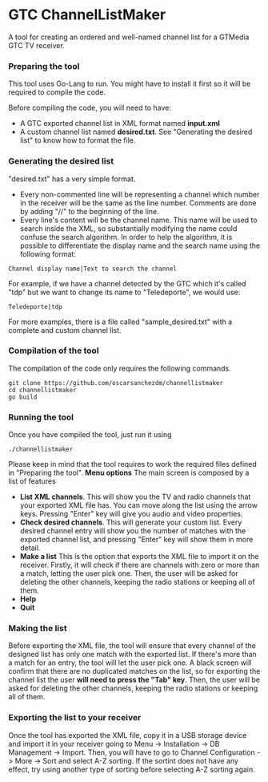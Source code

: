 # GTC ChannelListMaker

A tool for creating an ordered and well-named channel list for a GTMedia GTC TV receiver.

### Preparing the tool

This tool uses Go-Lang to run. You might have to install it first so it will be required to compile the code.

Before compiling the code, you will need to have:
* A GTC exported channel list in XML format named **input.xml**
* A custom channel list named **desired.txt**. See "Generating the desired list" to know how to format the file.

### Generating the desired list

"desired.txt" has a very simple format.
* Every non-commented line will be representing a channel which number in the receiver will be the same as the line number. Comments are done by adding "//" to the beginning of the line.
* Every line's content will be the channel name. This name will be used to search inside the XML, so substantially modifying the name could confuse the search algorithm. In order to help the algorithm, it is possible to differentiate the display name and the search name using the following format:

```
Channel display name|Text to search the channel
```
For example, if we have a channel detected by the GTC which it's called "tdp" but we want to change its name to "Teledeporte", we would use:
```
Teledeporte|tdp
```
For more examples, there is a file called "sample_desired.txt" with a complete and custom channel list.

### Compilation of the tool
The compilation of the code only requires the following commands.

```
git clone https://github.com/oscarsanchezdm/channellistmaker
cd channellistmaker
go build
```

### Running the tool
Once you have compiled the tool, just run it using
```
./channellistmaker
```
Please keep in mind that the tool requires to work the required files defined in "Preparing the tool".
**Menu options**
The main screen is composed by a list of features
* **List XML channels**. This will show you the TV and radio channels that your exported XML file has. You can move along the list using the arrow keys. Pressing "Enter" key will give you audio and video properties.
* **Check desired channels**. This will generate your custom list. Every desired channel entry will show you the number of matches with the exported channel list, and pressing "Enter" key will show them in more detail.
* **Make a list** This is the option that exports the XML file to import it on the receiver. Firstly, it will check if there are channels with zero or more than a match, letting the user pick one. Then, the user will be asked for deleting the other channels, keeping the radio stations or keeping all of them.
* **Help**
* **Quit**

### Making the list
Before exporting the XML file, the tool will ensure that every channel of the designed list has only one match with the exported list. If there's more than a match for an entry, the tool will let the user pick one. A black screen will confirm that there are no duplicated matches on the list, so for exporting the channel list the user **will need to press the "Tab" key**. Then, the user will be asked for deleting the other channels, keeping the radio stations or keeping all of them.

### Exporting the list to your receiver
Once the tool has exported the XML file, copy it in a USB storage device and import it in your receiver going to Menu -> Installation -> DB Management -> Import. Then, you will have to go to Channel Configuration -> More -> Sort and select A-Z sorting. If the sortint does not have any effect, try using another type of sorting before selecting A-Z sorting again.
